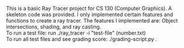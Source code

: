 This is a basic Ray Tracer project for CS 130 (Computer Graphics). A skeleton code was provided. I only implemented certain features and functions to create a ray tracer.
The features I implemented are: Object intersections, shading, and ray casting.  <br />
 To run a test file: run ./ray_tracer -i "test-file" (number.txt) <br />
 To run all test files and see grading score: ./grading-script.py .
